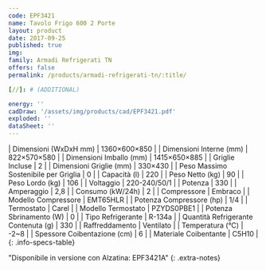 ```yaml
---
code: EPF3421
name: Tavolo Frigo 600 2 Porte
layout: product
date: 2017-09-25
published: true
img:
family: Armadi Refrigerati TN
offers: false
permalink: /products/armadi-refrigerati-tn/:title/

[//]: # (ADDITIONAL)

energy: ''
cadDraw: '/assets/img/products/cad/EPF3421.pdf'
exploded: ''
dataSheet: ''
---
```



| Dimensioni (WxDxH mm) | 1360×600×850 |
| Dimensioni Interne (mm) | 822×570×580 |
| Dimensioni Imballo (mm) | 1415×650×885 |
| Griglie Incluse | 2 |
| Dimensioni Griglie (mm) | 330×430 |
| Peso Massimo Sostenibile per Griglia | 0 |
| Capacità (l) | 220 |
| Peso Netto (kg) | 90 |
| Peso Lordo (kg) | 106 |
| Voltaggio | 220-240/50/1 |
| Potenza | 330 |
| Amperaggio | 2,8 |
| Consumo (kW/24h) | 2 |
| Compressore | Embraco |
| Modello Compressore | EMT65HLR |
| Potenza Compressore (hp) | 1/4 |
| Termostato | Carel |
| Modello Termostato | PZYDS0PBE1 |
| Potenza Sbrinamento (W) | 0 |
| Tipo Refrigerante | R-134a |
| Quantità Refrigerante Contenuta (g) | 330 |
| Raffreddamento | Ventilato |
| Temperatura (°C) | -2~8 |
| Spessore Coibentazione (cm) | 6 |
| Materiale Coibentante | C5H10 |
{: .info-specs-table}

"Disponibile in versione con Alzatina: EPF3421A"
{: .extra-notes}
